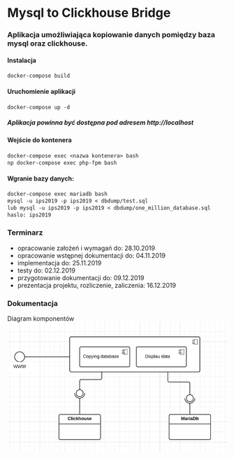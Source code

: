# Mysql to Clickhouse Bridge

### Aplikacja umożliwiająca kopiowanie danych pomiędzy baza mysql oraz clickhouse.

#### Instalacja
    docker-compose build
#### Uruchomienie aplikacji
    docker-compose up -d
    
##### Aplikacja powinna być dostępna pod adresem http://localhost

#### Wejście do kontenera
    docker-compose exec <nazwa kontenera> bash
    np docker-compose exec php-fpm bash
    
#### Wgranie bazy danych:
    docker-compose exec mariadb bash
    mysql -u ips2019 -p ips2019 < dbdump/test.sql
    lub mysql -u ips2019 -p ips2019 < dbdump/one_million_database.sql
    haslo: ips2019

### Terminarz
  - opracowanie założeń i wymagań do: 28.10.2019
  - opracowanie wstępnej dokumentacji do: 04.11.2019
  - implementacja do: 25.11.2019
  - testy do: 02.12.2019
  - przygotowanie dokumentacji do: 09.12.2019
  - prezentacja projektu, rozliczenie, zaliczenia: 16.12.2019 
  
### Dokumentacja

Diagram komponentów
![diagram komponentów](documentation/uml/components.png)